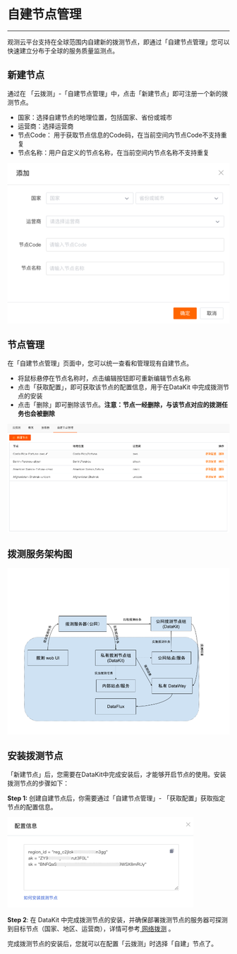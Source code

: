 # 自建节点管理
---

观测云平台支持在全球范围内自建新的拨测节点，即通过「自建节点管理」您可以快速建立分布于全球的服务质量监测点。

## 新建节点

通过在 「云拨测」-「自建节点管理」中，点击「新建节点」即可注册一个新的拨测节点。

- 国家：选择自建节点的地理位置，包括国家、省份或城市
- 运营商：选择运营商
- 节点Code： 用于获取节点信息的Code码，在当前空间内节点Code不支持重复
- 节点名称：用户自定义的节点名称，在当前空间内节点名称不支持重复

![](img/4.dailtesting_1.png)

## 节点管理

在「自建节点管理」页面中，您可以统一查看和管理现有自建节点。

- 将鼠标悬停在节点名称时，点击编辑按钮即可重新编辑节点名称
- 点击「获取配置」，即可获取该节点的配置信息，用于在DataKit 中完成拨测节点的安装
- 点击「删除」即可删除该节点。**注意：节点一经删除，与该节点对应的拨测任务也会被删除**

![](img/image_1.png)

## 拨测服务架构图

![](img/image_2.png)

## 安装拨测节点

「新建节点」后，您需要在DataKit中完成安装后，才能够开启节点的使用。安装拨测节点的步骤如下：

**Step 1:** 创建自建节点后，你需要通过「自建节点管理」- 「获取配置」获取指定节点的配置信息。

![](img/image_3.png)

**Step 2**: 在 DataKit 中完成拨测节点的安装，并确保部署拨测节点的服务器可探测到目标节点（国家、地区、运营商），详情可参考[ 网络拨测](../integrations/dialtesting.md) 。

完成拨测节点的安装后，您就可以在配置「云拨测」时选择「自建」节点了。

